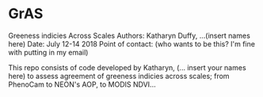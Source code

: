 # GrAS
Greeness indicies Across Scales
Authors: Katharyn Duffy, ...(insert names here)
Date: July 12-14 2018
Point of contact: (who wants to be this?  I'm fine with putting in my email)

This repo consists of code developed by Katharyn, (... insert your names here) to assess agreement of greeness indicies across scales; from PhenoCam to NEON's AOP, to MODIS NDVI...
